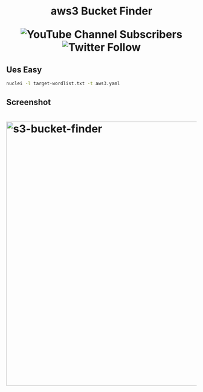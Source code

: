 <h1 align="center" color="green">
aws3 Bucket Finder
<p align="center" >
<img alt="YouTube Channel Subscribers" src="https://img.shields.io/youtube/channel/subscribers/UCPNhwkJ4zc3FXGn-Rba6Hvg?style=social">
<img alt="Twitter Follow" src="https://img.shields.io/twitter/follow/techghoshal?style=social">
</p>
</h1>

## Ues Easy

```bash
nuclei -l target-wordlist.txt -t aws3.yaml 
```

## Screenshot

<h1 align="left">
  <img src="https://github-production-user-asset-6210df.s3.amazonaws.com/85815644/238631984-0697e06d-2cee-4b7f-ab62-14aa41136374.png" alt="s3-bucket-finder" width="700px"></a>
  <br>
</h1>


